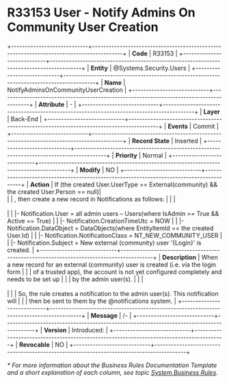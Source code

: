 ﻿---
erp.type: business-rule
erp.entity: Systems.Security.Users
---

# R33153 User - Notify Admins On Community User Creation
+----------------------------+-----------------------------------------------------------------------------------------+
| **Code**                   | R33153                                                                                  |
+----------------------------+-----------------------------------------------------------------------------------------+
| **Entity**                 | @Systems.Security.Users                                                                 |
+----------------------------+-----------------------------------------------------------------------------------------+
| **Name**                   | NotifyAdminsOnCommunityUserCreation                                                     |
+----------------------------+-----------------------------------------------------------------------------------------+
| **Attribute**              | \-                                                                                      |
+----------------------------+-----------------------------------------------------------------------------------------+
| **Layer**                  | Back-End                                                                                |
+----------------------------+-----------------------------------------------------------------------------------------+
| **Events**                 | Commit                                                                                  |
+----------------------------+-----------------------------------------------------------------------------------------+
| **Record State**           | Inserted                                                                                |
+----------------------------+-----------------------------------------------------------------------------------------+
| **Priority**               | Normal                                                                                  |
+----------------------------+-----------------------------------------------------------------------------------------+
| **Modify**                 | NO                                                                                      |
+----------------------------+-----------------------------------------------------------------------------------------+
| **Action**                 | If (the created User.UserType == External(community) && the created User.Person == null)|    
|                            | , then create a new record in Notifications as follows:                                 |
|                            | <br><br>                                                                                |
|                            |\- Notification.User = all admin users – Users(where IsAdmin == True && Active == True)  |
|                            |\- Notification.CreationTimeUtc = NOW                                                    |
|                            |\- Notification.DataObject = DataObjects(where EntityItemId == the created User.Id)      |
|                            |\- Notification.NotificationClass = NT_NEW_COMMUNITY_USER                                |
|                            |\- Notification.Subject = New external (community) user '{Login}' is created.            |
+----------------------------+-----------------------------------------------------------------------------------------+
| **Description**            | When a new record for an external (community) user is created (i.e. via the login form  |
|                            | of a trusted app), the account is not yet configured completely and needs to be set up  |
|                            | by the admin user(s).                                                                   |
|                            | <br><br>                                                                                |
|                            | So, the rule creates a notification to the admin user(s). This notification will        |
|                            | then be sent to them by the @notifications system.                                      |
+----------------------------+-----------------------------------------------------------------------------------------+
| **Message**                | /-                                                                                      |
+----------------------------+-----------------------------------------------------------------------------------------+
| **Version**                | Introduced:                                                                             |
+----------------------------+-----------------------------------------------------------------------------------------+
| **Revocable**              | NO                                                                                      |
+----------------------------+-----------------------------------------------------------------------------------------+

*\* For more information about the Business Rules Documentation Template and a short explanation of each column, see
topic [System Business Rules](../templates/template-description-system-business-rules.md).*
